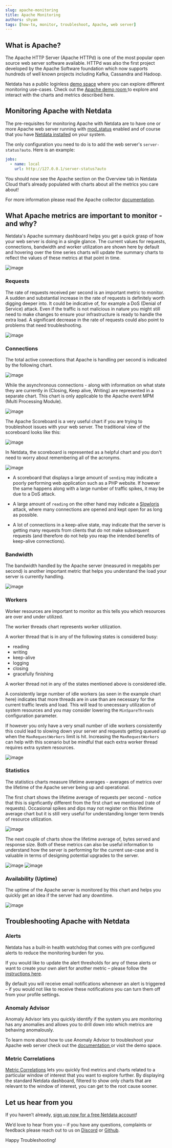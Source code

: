 ```yaml
---
slug: apache-monitoring
title: Apache Monitoring
authors: shyam
tags: [how-to, monitor, troubleshoot, Apache, web server]
---
```

<!--truncate-->
## What is Apache?

The Apache HTTP Server (Apache HTTPd) is one of the most popular open source web server software available. HTTPd was also the first project developed by the Apache Software foundation which now supports hundreds of well known projects including Kafka, Cassandra and Hadoop. 

Netdata has a public loginless [demo space](https://app.netdata.cloud/spaces/netdata-demo) where you can explore different monitoring use-cases. Check out the <a href="https://app.netdata.cloud/spaces/netdata-demo/rooms/apache/overview#chartName=menu_apache">Apache demo room </a>to explore and interact with the charts and metrics described here.

## Monitoring Apache with Netdata

The pre-requisites for monitoring Apache with Netdata are to have one or more Apache web server running with [mod_status](https://httpd.apache.org/docs/2.4/mod/mod_status.html) enabled and of course that you have [Netdata installed](https://learn.netdata.cloud/docs/cloud/get-started) on your system. 

The only configuration you need to do is to add the web server's `server-status?auto`. Here is an example:

```yaml
jobs:
  - name: local
    url: http://127.0.0.1/server-status?auto
```
You should now see the Apache section on the Overview tab in Netdata Cloud that’s already populated with charts about all the metrics you care about!

For more information please read the Apache collector [documentation](https://learn.netdata.cloud/docs/agent/collectors/go.d.plugin/modules/apache).

## What Apache metrics are important to monitor - and why?

Netdata's Apache summary dashboard helps you get a quick grasp of how your web server is doing in a single glance. The current values for requests, connections, bandwidth and worker utilization are shown here by default and hovering over the time series charts will update the summary charts to reflect the values of these metrics at that point in time.

![image](https://user-images.githubusercontent.com/24860547/200812731-48b84d84-cc29-46ee-a4d2-9293b1cde007.png)

### Requests

The rate of requests received per second is an important metric to monitor. A sudden and substantial increase in the rate of requests is definitely worth digging deeper into. It could be indicative of, for example a DoS (Denial of Service) attack. Even if the traffic is not malicious in nature you might still need to make changes to ensure your infrastructure is ready to handle the extra load. A significant decrease in the rate of requests could also point to problems that need troubleshooting.

![image](https://user-images.githubusercontent.com/24860547/200813379-b1d198c3-1f11-48e7-8251-e6f6191d4897.png)

### Connections

The total active connections that Apache is handling per second is indicated by the following chart.

![image](https://user-images.githubusercontent.com/24860547/200813473-16a94cf1-860f-43de-914b-771b20c79916.png)

While the asynchronous connections - along with information on what state they are currently in (Closing, Keep alive, Writing) are represented in a separate chart. This chart is only applicable to the Apache event MPM (Multi Processing Module).

![image](https://user-images.githubusercontent.com/24860547/200813567-ae74d0e4-b8e6-443a-930e-49ddb2e11851.png)

The Apache Scoreboard is a very useful chart if you are trying to troubleshoot issues with your web server. The traditional view of the scoreboard looks like this:

![image](https://user-images.githubusercontent.com/24860547/200816766-29a42d42-4979-4d76-b499-be6cc2dfbd09.png)

In Netdata, the scoreboard is represented as a helpful chart and you don't need to worry about remembering all of the acronyms. 

![image](https://user-images.githubusercontent.com/24860547/200813628-53486c70-87d9-43ae-a690-6d3b3e473a02.png)

- A scoreboard that displays a large amount of `sending` may indicate a poorly performing web application such as a PHP website. If however the same happens along with a large number of traffic spikes, it may be due to a DoS attack. 

- A large amount of `reading` on the other hand may indicate a [Slowloris](https://en.wikipedia.org/wiki/Slowloris_(computer_security)) attack, where many connections are opened and kept open for as long as possible.

- A lot of connections in a keep-alive state, may indicate that the server is getting many requests from clients that do not make subsequent requests (and therefore do not help you reap the intended benefits of keep-alive connections). 

### Bandwidth

The bandwidth handled by the Apache server (measured in megabits per second) is another important metric that helps you understand the load your server is currently handling.

![image](https://user-images.githubusercontent.com/24860547/200813688-67011d91-2fd1-48ee-a492-bb7409609e06.png)

### Workers

Worker resources are important to monitor as this tells you which resources are over and under utilized. 

The worker threads chart represents worker utilization. 

A worker thread that is in any of the following states is considered busy: 
- reading
- writing
- keep-alive
- logging
- closing
- gracefully finishing

A worker thread not in any of the states mentioned above is considered idle. 

A consistently large number of idle workers (as seen in the example chart here) indicates that more threads are in use than are necessary for the current traffic levels and load. This will lead to unecessary utilization of system resources and you may consider lowering the `MinSpareThreads` configuration parameter.

If however you only have a very small number of idle workers consistently this could lead to slowing down your server and requests getting queued up when the `MaxRequestWorkers` limit is hit. Increasing the `MaxRequestWorkers` can help with this scenario but be mindful that each extra worker thread requires extra system resources. 

![image](https://user-images.githubusercontent.com/24860547/200813751-b5c9d767-18ab-489c-9157-dfea041a7f12.png)


### Statistics

The statistics charts measure lifetime averages - averages of metrics over the lifetime of the Apache server being up and operational.

The first chart shows the lifetime average of requests per second - notice that this is signficantly different from the first chart we mentioned (rate of requests). Occasional spikes and dips may not register on this lifetime average chart but it is still very useful for understanding longer term trends of resource utilization.

![image](https://user-images.githubusercontent.com/24860547/200813866-ca6c9161-6474-4be9-9684-2213b142b74c.png)

The next couple of charts show the lifetime average of, bytes served and response size. Both of these metrics can also be useful information to understand how the server is performing for the current use-case and is valuable in terms of designing potential upgrades to the server.

![image](https://user-images.githubusercontent.com/24860547/200813938-144584e5-30ee-4de5-b4a2-4b230b0f9992.png)
![image](https://user-images.githubusercontent.com/24860547/200814009-ddf8e625-d5f3-4d43-bae9-5da3edb85841.png)


### Availability (Uptime)

The uptime of the Apache server is monitored by this chart and helps you quickly get an idea if the server had any downtime.

![image](https://user-images.githubusercontent.com/24860547/200814062-5c2536d4-a264-407f-9686-2d642402334a.png)


## Troubleshooting Apache with Netdata

### Alerts

Netdata has a built-in health watchdog that comes with pre configured alerts to reduce the monitoring burden for you. 

If you would like to update the alert thresholds for any of these alerts or want to create your own alert for another metric – please follow the <a href="https://learn.netdata.cloud/docs/monitor/configure-alarms">instructions here</a>.

By default you will receive email notifications whenever an alert is triggered – if you would not like to receive these notifications you can turn them off from your profile settings.

### Anomaly Advisor

Anomaly Advisor lets you quickly identify if the system you are monitoring has any anomalies and allows you to drill down into which metrics are behaving anomalously.

To learn more about how to use Anomaly Advisor to troubleshoot your Apache web server check out the <a href="https://learn.netdata.cloud/docs/cloud/insights/anomaly-advisor">documentation </a>or visit the demo space.

### Metric Correlations

<a href="https://learn.netdata.cloud/docs/cloud/insights/metric-correlations">Metric Correlations</a> lets you quickly find metrics and charts related to a particular window of interest that you want to explore further. By displaying the standard Netdata dashboard, filtered to show only charts that are relevant to the window of interest, you can get to the root cause sooner.

## Let us hear from you

If you haven’t already, [sign up now for a free Netdata account](https://app.netdata.cloud/?utm_campaign=technical&utm_source=content&utm_medium=blog&utm_content=disk-usage)!

We’d love to hear from you – if you have any questions, complaints or feedback please reach out to us on [Discord](https://discord.com/invite/mPZ6WZKKG2) or [Github](https://github.com/netdata/netdata/).

Happy Troubleshooting!
